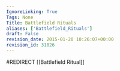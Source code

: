 ```yaml
---
IgnoreLinking: True
Tags: None
Title: Battlefield Rituals
aliases: ['Battlefield_Rituals']
draft: False
revision_date: 2015-01-20 10:26:07+00:00
revision_id: 31026
---
```


#REDIRECT [[Battlefield Ritual]]